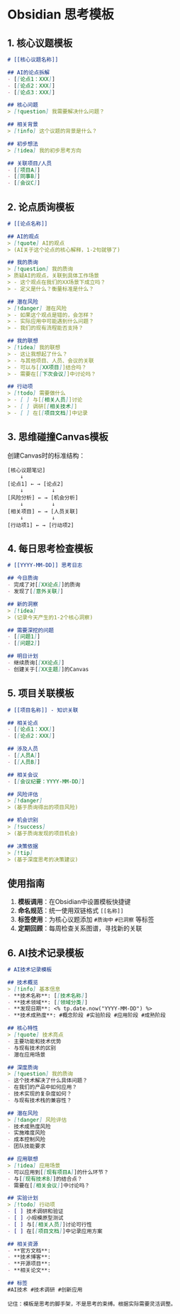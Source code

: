 # Obsidian 思考模板

## 1. 核心议题模板

````markdown
# [[核心议题名称]]

## AI的论点拆解
- [[论点1：XXX]]
- [[论点2：XXX]] 
- [[论点3：XXX]]

## 核心问题
> [!question] 我需要解决什么问题？

## 相关背景
> [!info] 这个议题的背景是什么？

## 初步想法
> [!idea] 我的初步思考方向

## 关联项目/人员
- [[项目A]]
- [[同事B]]
- [[会议C]]
````

## 2. 论点质询模板

````markdown
# [[论点名称]]

## AI的观点
> [!quote] AI的观点
> (AI关于这个论点的核心解释，1-2句就够了)

## 我的质询
> [!question] 我的质询
> 质疑AI的观点，关联到具体工作场景
> - 这个观点在我们的XX场景下成立吗？
> - 定义是什么？衡量标准是什么？

## 潜在风险
> [!danger] 潜在风险
> - 如果这个观点是错的，会怎样？
> - 实际应用中可能遇到什么问题？
> - 我们的现有流程能否支持？

## 我的联想
> [!idea] 我的联想
> - 这让我想起了什么？
> - 与其他项目、人员、会议的关联
> - 可以与[[XX项目]]结合吗？
> - 需要在[[下次会议]]中讨论吗？

## 行动项
> [!todo] 需要做什么
> - [ ] 与[[相关人员]]讨论
> - [ ] 调研[[相关技术]]
> - [ ] 在[[项目文档]]中记录
````

## 3. 思维碰撞Canvas模板

创建Canvas时的标准结构：

```
[核心议题笔记] 
    ↓
[论点1] ← → [论点2]
    ↓         ↓
[风险分析] ← → [机会分析]
    ↓         ↓
[相关项目] ← → [人员关联]
    ↓         ↓
[行动项1] ← → [行动项2]
```

## 4. 每日思考检查模板

````markdown
# [[YYYY-MM-DD]] 思考日志

## 今日质询
- 完成了对[[XX论点]]的质询
- 发现了[[意外关联]]

## 新的洞察
> [!idea] 
> (记录今天产生的1-2个核心洞察)

## 需要深挖的问题
- [[问题1]]
- [[问题2]]

## 明日计划
- 继续质询[[XX论点]]
- 创建关于[[XX主题]]的Canvas
````

## 5. 项目关联模板

````markdown
# [[项目名称]] - 知识关联

## 相关论点
- [[论点1：XXX]]
- [[论点2：XXX]]

## 涉及人员
- [[人员A]]
- [[人员B]]

## 相关会议
- [[会议纪要：YYYY-MM-DD]]

## 风险评估
> [!danger] 
> (基于质询得出的项目风险)

## 机会识别
> [!success] 
> (基于质询发现的项目机会)

## 决策依据
> [!tip] 
> (基于深度思考的决策建议)
````

## 使用指南

1. **模板调用**：在Obsidian中设置模板快捷键
2. **命名规范**：统一使用双链格式 `[[名称]]`
3. **标签使用**：为核心议题添加 `#质询中` `#已洞察` 等标签
4. **定期回顾**：每周检查关系图谱，寻找新的关联

## 6. AI技术记录模板

````markdown
# AI技术记录模板

## 技术概览
> [!info] 基本信息
- **技术名称**: [[技术名称]]
- **技术领域**: [[领域分类]]
- **发现日期**: <% tp.date.now("YYYY-MM-DD") %>
- **技术成熟度**: #概念阶段 #实验阶段 #应用阶段 #成熟阶段

## 核心特性
> [!quote] 技术亮点
- 主要功能和技术优势
- 与现有技术的区别
- 潜在应用场景

## 深度质询
> [!question] 我的质询
- 这个技术解决了什么具体问题？
- 在我们的产品中如何应用？
- 技术实现的复杂度如何？
- 与现有技术栈的兼容性？

## 潜在风险
> [!danger] 风险评估
- 技术成熟度风险
- 实施难度风险
- 成本控制风险
- 团队技能要求

## 应用联想
> [!idea] 应用场景
- 可以应用到[[现有项目A]]的什么环节？
- 与[[现有技术B]]的结合点？
- 需要在[[相关会议]]中讨论吗？

## 实验计划
> [!todo] 行动项
- [ ] 技术调研和验证
- [ ] 小规模原型测试
- [ ] 与[[相关人员]]讨论可行性
- [ ] 在[[项目文档]]中记录应用方案

## 相关资源
- **官方文档**: 
- **技术博客**: 
- **开源项目**: 
- **相关论文**: 

## 标签
#AI技术 #技术调研 #创新应用
````
````
记住：模板是思考的脚手架，不是思考的束缚。根据实际需要灵活调整。